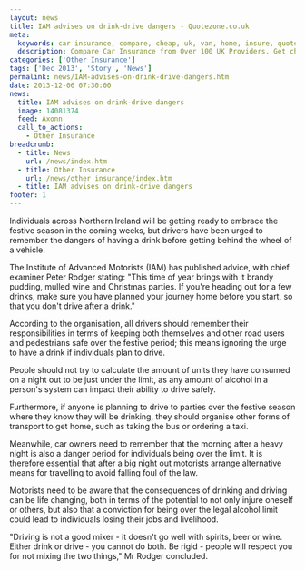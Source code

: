 ```yaml
---
layout: news
title: IAM advises on drink-drive dangers - Quotezone.co.uk
meta:
  keywords: car insurance, compare, cheap, uk, van, home, insure, quotes, online, comparison, bike, loans, life
  description: Compare Car Insurance from Over 100 UK Providers. Get cheap quotes online now using our fast, free, secure comparison site
categories: ['Other Insurance']
tags: ['Dec 2013', 'Story', 'News']
permalink: news/IAM-advises-on-drink-drive-dangers.htm
date: 2013-12-06 07:30:00
news:
  title: IAM advises on drink-drive dangers
  image: 14081374
  feed: Axonn
  call_to_actions:
    - Other Insurance
breadcrumb:
  - title: News
    url: /news/index.htm
  - title: Other Insurance
    url: /news/other_insurance/index.htm
  - title: IAM advises on drink-drive dangers
footer: 1
---
```


Individuals across Northern Ireland will be getting ready to embrace the festive season in the coming weeks, but drivers have been urged to remember the dangers of having a drink before getting behind the wheel of a vehicle.

The Institute of Advanced Motorists (IAM) has published advice, with chief examiner Peter Rodger stating: &quot;This time of year brings with it brandy pudding, mulled wine and Christmas parties. If you&#39;re heading out for a few drinks, make sure you have planned your journey home before you start, so that you don&#39;t drive after a drink.&quot;

According to the organisation, all drivers should remember their responsibilities in terms of keeping both themselves and other road users and pedestrians safe over the festive period; this means ignoring the urge to have a drink if individuals plan to drive.

People should not try to calculate the amount of units they have consumed on a night out to be just under the limit, as any amount of alcohol in a person&#39;s system can impact their ability to drive safely.

Furthermore, if anyone is planning to drive to parties over the festive season where they know they will be drinking, they should organise other forms of transport to get home, such as taking the bus or ordering a taxi.

Meanwhile, car owners need to remember that the morning after a heavy night is also a danger period for individuals being over the limit. It is therefore essential that after a big night out motorists arrange alternative means for travelling to avoid falling foul of the law.

Motorists need to be aware that the consequences of drinking and driving can be life changing, both in terms of the potential to not only injure oneself or others, but also that a conviction for being over the legal alcohol limit could lead to individuals losing their jobs and livelihood.

&quot;Driving is not a good mixer - it doesn&#39;t go well with spirits, beer or wine. Either drink or drive - you cannot do both.&nbsp;Be rigid - people will respect you for not mixing the two things,&quot; Mr Rodger concluded.
